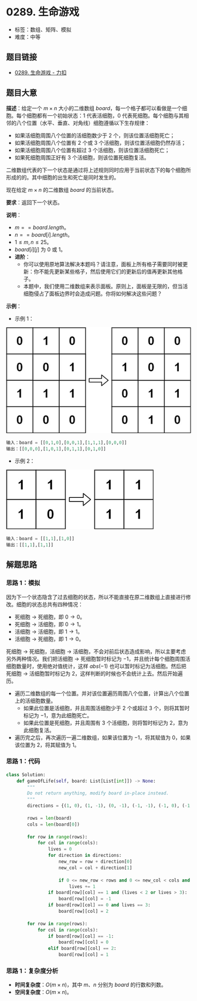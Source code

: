 # 0289. 生命游戏

- 标签：数组、矩阵、模拟
- 难度：中等

## 题目链接

- [0289. 生命游戏 - 力扣](https://leetcode.cn/problems/game-of-life/)

## 题目大意

**描述**：给定一个 $m \times n$ 大小的二维数组 $board$，每一个格子都可以看做是一个细胞。每个细胞都有一个初始状态：$1$ 代表活细胞，$0$ 代表死细胞。每个细胞与其相邻的八个位置（水平、垂直、对角线）细胞遵循以下生存规律：

- 如果活细胞周围八个位置的活细胞数少于 $2$ 个，则该位置活细胞死亡；
- 如果活细胞周围八个位置有 $2$ 个或 $3$ 个活细胞，则该位置活细胞仍然存活；
- 如果活细胞周围八个位置有超过 $3$ 个活细胞，则该位置活细胞死亡；
- 如果死细胞周围正好有 $3$ 个活细胞，则该位置死细胞复活。

二维数组代表的下一个状态是通过将上述规则同时应用于当前状态下的每个细胞所形成的的。其中细胞的出生和死亡是同时发生的。

现在给定 $m \times n$ 的二维数组 $board$ 的当前状态。

**要求**：返回下一个状态。

**说明**：

- $m == board.length$。
- $n == board[i].length$。
- $1 \le m, n \le 25$。
- $board[i][j]$ 为 $0$ 或 $1$。
- **进阶**：
  - 你可以使用原地算法解决本题吗？请注意，面板上所有格子需要同时被更新：你不能先更新某些格子，然后使用它们的更新后的值再更新其他格子。
  - 本题中，我们使用二维数组来表示面板。原则上，面板是无限的，但当活细胞侵占了面板边界时会造成问题。你将如何解决这些问题？


**示例**：

- 示例 1：

![](../images/20201024028901.jpg)

```python
输入：board = [[0,1,0],[0,0,1],[1,1,1],[0,0,0]]
输出：[[0,0,0],[1,0,1],[0,1,1],[0,1,0]]
```

- 示例 2：

![](../images/20201024028902.jpg)

```python
输入：board = [[1,1],[1,0]]
输出：[[1,1],[1,1]]
```

## 解题思路

### 思路 1：模拟

因为下一个状态隐含了过去细胞的状态，所以不能直接在原二维数组上直接进行修改。细胞的状态总共有四种情况：

- 死细胞 -> 死细胞，即 $0 \rightarrow 0$。
- 死细胞 -> 活细胞，即 $0 \rightarrow 1$。
- 活细胞 -> 活细胞，即 $1 \rightarrow 1$。
- 活细胞 -> 死细胞，即 $1 \rightarrow 0$。

死细胞 -> 死细胞，活细胞 -> 活细胞，不会对前后状态造成影响，所以主要考虑另外两种情况。我们把活细胞 -> 死细胞暂时标记为 $-1$，并且统计每个细胞周围活细胞数量时，使用绝对值统计，这样 $abs(-1)$ 也可以暂时标记为活细胞。然后把死细胞 -> 活细胞暂时标记为 $2$，这样判断的时候也不会统计上去。然后开始遍历。

- 遍历二维数组的每一个位置。并对该位置遍历周围八个位置，计算出八个位置上的活细胞数量。
  - 如果此位置是活细胞，并且周围活细胞少于 $2$ 个或超过 $3$ 个，则将其暂时标记为 $-1$，意为此细胞死亡。
  - 如果此位置是死细胞，并且周围有 $3$ 个活细胞，则将暂时标记为 $2$，意为此细胞复活。
- 遍历完之后，再次遍历一遍二维数组，如果该位置为 $-1$，将其赋值为 $0$，如果该位置为 $2$，将其赋值为 $1$。

### 思路 1：代码

```python
class Solution:
    def gameOfLife(self, board: List[List[int]]) -> None:
        """
        Do not return anything, modify board in-place instead.
        """
        directions = {(1, 0), (1, -1), (0, -1), (-1, -1), (-1, 0), (-1, 1), (0, 1), (1, 1)}

        rows = len(board)
        cols = len(board[0])

        for row in range(rows):
            for col in range(cols):
                lives = 0
                for direction in directions:
                    new_row = row + direction[0]
                    new_col = col + direction[1]

                    if 0 <= new_row < rows and 0 <= new_col < cols and abs(board[new_row][new_col]) == 1:
                        lives += 1
                if board[row][col] == 1 and (lives < 2 or lives > 3):
                    board[row][col] = -1
                if board[row][col] == 0 and lives == 3:
                    board[row][col] = 2

        for row in range(rows):
            for col in range(cols):
                if board[row][col] == -1:
                    board[row][col] = 0
                elif board[row][col] == 2:
                    board[row][col] = 1
```

### 思路 1：复杂度分析

- **时间复杂度**：$O(m \times n)$，其中 $m$、$n$ 分别为 $board$ 的行数和列数。
- **空间复杂度**：$O(m \times n)$。

